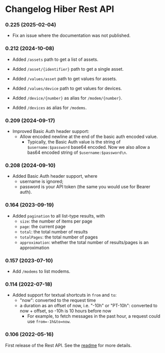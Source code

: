 # Changelog Hiber Rest API

### 0.225 (2025-02-04)

- Fix an issue where the documentation was not published.

### 0.212 (2024-10-08)

- Added `/assets` path to get a list of assets.

- Added `/asset/{identifier}` path to get a single asset.

- Added `/values/asset` path to get values for assets.
- Added `/values/device` path to get values for devices.
- Added `/device/{number}` as alias for `/modem/{number}`.
- Added `/devices` as alias for `/modems`.

### 0.209 (2024-09-17)

- Improved Basic Auth header support:
  - Allow encoded newline at the end of the basic auth encoded value.
    - Typically, the Basic Auth value is the string of `$username:$password` base64 encoded.
      Now we also allow a bas64 encoded string of `$username:$password\n`.

### 0.208 (2024-09-10)

- Added Basic Auth header support, where
  - username is ignored;
  - password is your API token (the same you would use for Bearer auth).

### 0.164 (2023-09-19)

- Added `pagination` to all list-type results, with
  - `size`: the number of items per page
  - `page`: the current page
  - `total`: the total number of results
  - `totalPages`: the total number of pages
  - `approximation`: whether the total number of results/pages is an approximation

### 0.157 (2023-07-10)

- Add `/modems` to list modems.

### 0.114 (2022-07-18)

- Added support for textual shortcuts in `from` and `to`:
  - "now": converted to the request time
  - a duration as an offset of now, i.e. "-10h" or "PT-10h": converted to now + offset, so -10h is 10 hours before now
    - For example, to fetch messages in the past hour, a request could use `from=-1h&to=now`.

### 0.106 (2022-05-16)

First release of the Rest API. See the [readme](./README.md) for more details.
